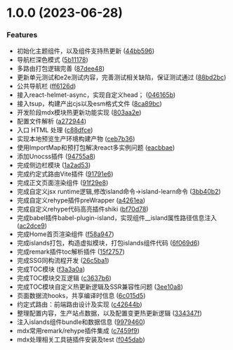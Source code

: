 # 1.0.0 (2023-06-28)


### Features

* 初始化主题组件，以及组件支持热更新 ([44bb596](https://github.com/zk8080/island.js-learn/commit/44bb59618fc0770f0e9c1ba26cc2112b04b035fc))
* 导航栏深色模式 ([5b11178](https://github.com/zk8080/island.js-learn/commit/5b111786f543fe97a4453857c377945141a4ae43))
* 多路由打包逻辑完善 ([87dee48](https://github.com/zk8080/island.js-learn/commit/87dee48334471c3cec610c618e7cbe20e41851a5))
* 更新单元测试和e2e测试内容，完善测试相关缺陷，保证测试通过 ([88bd2bc](https://github.com/zk8080/island.js-learn/commit/88bd2bc55d35b0fc9fbe8277f68ae176be050e7f))
* 公共导航栏 ([ff6126d](https://github.com/zk8080/island.js-learn/commit/ff6126db41cbb78b7242700c4c3dd6e18e543c84))
* 接入react-helmet-async，实现自定义head； ([046165b](https://github.com/zk8080/island.js-learn/commit/046165bf46add0107fb2670aa7784c8949732981))
* 接入tsup，构建产出cjs以及esm格式文件 ([8ca89bc](https://github.com/zk8080/island.js-learn/commit/8ca89bcec38f7b67c640aa1ddf42a7ecaf7553a7))
* 开发阶段mdx模块热更新功能实现 ([803aa2e](https://github.com/zk8080/island.js-learn/commit/803aa2e7c88c8fbb5a65326324fd54f212c24849))
* 配置文件解析 ([a272944](https://github.com/zk8080/island.js-learn/commit/a272944dcddd511766988dd0f1662040be7cf6e6))
* 入口 HTML 处理 ([c88dfce](https://github.com/zk8080/island.js-learn/commit/c88dfceff20224f6f33b1ddfd263f2a544c8466d))
* 实现本地预览生产环境构建产物 ([ceb7b36](https://github.com/zk8080/island.js-learn/commit/ceb7b3699d4e94efe4aa04f44553f840941b50c5))
* 使用ImportMap和预打包解决react多实例问题 ([eacbbae](https://github.com/zk8080/island.js-learn/commit/eacbbae698baa68e9fe4a27e9e4dd9961c0ef105))
* 添加Unocss插件 ([94755a8](https://github.com/zk8080/island.js-learn/commit/94755a89b67747fed879e241a898ba769c7db8bd))
* 完成侧边栏模块 ([1a2ad53](https://github.com/zk8080/island.js-learn/commit/1a2ad5308e03e49a3fe17a8f26a09322a11e0bb7))
* 完成约定式路由Vite插件 ([91791e6](https://github.com/zk8080/island.js-learn/commit/91791e6cae7ab3e97532933e4ec1a20b3ecb7ca4))
* 完成正文页面渲染组件 ([91f29e8](https://github.com/zk8080/island.js-learn/commit/91f29e879d7c87e4421e3a2391d8c90999ae10a7))
* 完成自定义jsx runtime逻辑,修改island命令->island-learn命令 ([3bb40b2](https://github.com/zk8080/island.js-learn/commit/3bb40b27f0dcdcb064cab7b3a3deab2e059dc9b5))
* 完成自定义rehype插件preWrapper ([a4261ea](https://github.com/zk8080/island.js-learn/commit/a4261ea4bcf73e6a01679a91e2dd8f9f03859b5f))
* 完成自定义rehype代码高亮插件shiki ([bf70d78](https://github.com/zk8080/island.js-learn/commit/bf70d7896b7674415bf1cc91f885a72ba2a762cd))
* 完成babel插件babel-plugin-island，实现组件__island属性路径信息注入 ([ac2dce9](https://github.com/zk8080/island.js-learn/commit/ac2dce9c60a0268189a18bb3aaad50643a3038a5))
* 完成Home首页渲染组件 ([f58a947](https://github.com/zk8080/island.js-learn/commit/f58a947773b615154b581d48a8fe7d11227e64fa))
* 完成islands打包，构造虚拟模块，打包islands组件代码 ([6f069d6](https://github.com/zk8080/island.js-learn/commit/6f069d6624638db59302d2f2412858d4a617d50a))
* 完成remark插件toc解析插件 ([15f2757](https://github.com/zk8080/island.js-learn/commit/15f27575dd628109ba69762b0c1109ef82f462b8))
* 完成SSG同构流程开发 ([26c5ba1](https://github.com/zk8080/island.js-learn/commit/26c5ba13d67723cc61cd9320437370f5c4aa6dfd))
* 完成TOC模块 ([f3a3a0a](https://github.com/zk8080/island.js-learn/commit/f3a3a0a5a2c7ddaa9d51fa3de30cf9fec97e8cea))
* 完成TOC模块交互逻辑 ([c3637b6](https://github.com/zk8080/island.js-learn/commit/c3637b67e0bdc2224b67467599ed8a348f7bb1ea))
* 完成TOC模块自定义热更新逻辑及SSR兼容性问题 ([3ee10a8](https://github.com/zk8080/island.js-learn/commit/3ee10a8868e0a233340ec4c681f9cab7a470832d))
* 页面数据流hooks，共享编译时信息 ([6c015d5](https://github.com/zk8080/island.js-learn/commit/6c015d58d9682f8953c7a00f948a109e153f348c))
* 约定式路由：前端路由设计及实现 ([c42644b](https://github.com/zk8080/island.js-learn/commit/c42644b506c86e23b7854171090099962cd23184))
* 整理配置内容，生产站点数据，以及配置变更热更新逻辑 ([334347f](https://github.com/zk8080/island.js-learn/commit/334347f79fc22da7da6db5bbce70fde7508239e6))
* 注入islands组件bundle和数据信息 ([9979460](https://github.com/zk8080/island.js-learn/commit/9979460abe2133d21c993b7c17a9acacd5ced15c))
* mdx常用remark/rehype插件集成 ([c7459f9](https://github.com/zk8080/island.js-learn/commit/c7459f9596594a39dc0c35d25cada05b7c0cb97f))
* mdx处理相关工具链插件安装及test ([f045dab](https://github.com/zk8080/island.js-learn/commit/f045dabe10e203896076020989691201397a2e37))



